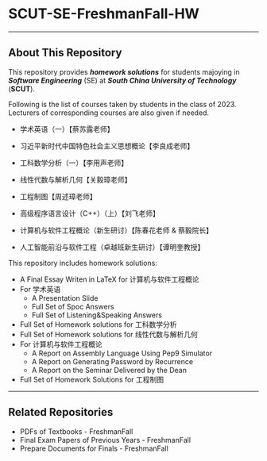 # SCUT-SE-FreshmanFall-HW

---

## About This Repository

This repository provides ***homework solutions*** for students majoying in ***Software Engineering*** (SE) at ***South China University of Technology*** (**SCUT**).

Following is the list of courses taken by students in the class of 2023. Lecturers of corresponding courses are also given if needed.

- 学术英语（一）【蔡苏露老师】
- 习近平新时代中国特色社会主义思想概论【李良成老师】
- 工科数学分析（一）【李用声老师】
- 线性代数与解析几何【关毅璋老师】
- 工程制图【周述璋老师】

- 高级程序语言设计（C++）（上）【刘飞老师】
- 计算机与软件工程概论（新生研讨）【陈春花老师 & 蔡毅院长】
- 人工智能前沿与软件工程（卓越班新生研讨）【谭明奎教授】

This repository includes homework solutions: 

- A Final Essay Writen in LaTeX for 计算机与软件工程概论
- For 学术英语
    - A Presentation Slide
    - Full Set of Spoc Answers
    - Full Set of Listening&Speaking Answers
- Full Set of Homework solutions for 工科数学分析
- Full Set of Homework solutions for 线性代数与解析几何
- For 计算机与软件工程概论
    - A Report on Assembly Language Using Pep9 Simulator
    - A Report on Generating Password by Recurrence
    - A Report on the Seminar Delivered by the Dean
- Full Set of Homework Solutions for 工程制图

---

## Related Repositories

- PDFs of Textbooks - FreshmanFall
- Final Exam Papers of Previous Years - FreshmanFall
- Prepare Documents for Finals - FreshmanFall
